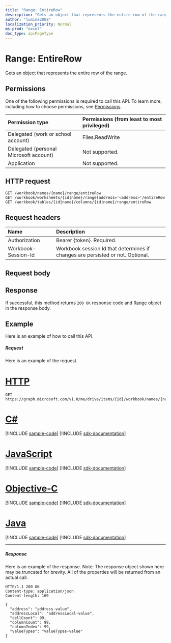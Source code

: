 ```yaml
---
title: "Range: EntireRow"
description: "Gets an object that represents the entire row of the range."
author: "lumine2008"
localization_priority: Normal
ms.prod: "excel"
doc_type: apiPageType
---
```


# Range: EntireRow

Gets an object that represents the entire row of the range.
## Permissions
One of the following permissions is required to call this API. To learn more, including how to choose permissions, see [Permissions](/graph/permissions-reference).

|Permission type      | Permissions (from least to most privileged)              |
|:--------------------|:---------------------------------------------------------|
|Delegated (work or school account) | Files.ReadWrite    |
|Delegated (personal Microsoft account) | Not supported.    |
|Application | Not supported. |

## HTTP request

<!-- { "blockType": "ignored" } -->
```http
GET /workbook/names/{name}/range/entireRow
GET /workbook/worksheets/{id|name}/range(address='<address>'/entireRow
GET /workbook/tables/{id|name}/columns/{id|name}/range/entireRow

```
## Request headers
| Name       | Description|
|:---------------|:----------|
| Authorization  | Bearer {token}. Required. |
| Workbook-Session-Id  | Workbook session Id that determines if changes are persisted or not. Optional.|

## Request body

## Response

If successful, this method returns `200 OK` response code and [Range](../resources/range.md) object in the response body.

## Example
Here is an example of how to call this API.
##### Request
Here is an example of the request.

# [HTTP](#tab/http)
<!--{
  "blockType": "request",
  "isComposable": true,
  "name": "range_entirerow"
}-->
```http
GET https://graph.microsoft.com/v1.0/me/drive/items/{id}/workbook/names/{name}/range/entireRow
```
# [C#](#tab/csharp)
[!INCLUDE [sample-code](../includes/snippets/csharp/range-entirerow-csharp-snippets.md)]
[!INCLUDE [sdk-documentation](../includes/snippets/snippets-sdk-documentation-link.md)]

# [JavaScript](#tab/javascript)
[!INCLUDE [sample-code](../includes/snippets/javascript/range-entirerow-javascript-snippets.md)]
[!INCLUDE [sdk-documentation](../includes/snippets/snippets-sdk-documentation-link.md)]

# [Objective-C](#tab/objc)
[!INCLUDE [sample-code](../includes/snippets/objc/range-entirerow-objc-snippets.md)]
[!INCLUDE [sdk-documentation](../includes/snippets/snippets-sdk-documentation-link.md)]

# [Java](#tab/java)
[!INCLUDE [sample-code](../includes/snippets/java/range-entirerow-java-snippets.md)]
[!INCLUDE [sdk-documentation](../includes/snippets/snippets-sdk-documentation-link.md)]

---


##### Response
Here is an example of the response. Note: The response object shown here may be truncated for brevity. All of the properties will be returned from an actual call.
<!-- {
  "blockType": "response",
  "truncated": true,
  "@odata.type": "microsoft.graph.workbookRange"
} -->
```http
HTTP/1.1 200 OK
Content-type: application/json
Content-length: 169

{
  "address": "address-value",
  "addressLocal": "addressLocal-value",
  "cellCount": 99,
  "columnCount": 99,
  "columnIndex": 99,
  "valueTypes": "valueTypes-value"
}
```

<!-- uuid: 8fcb5dbc-d5aa-4681-8e31-b001d5168d79
2015-10-25 14:57:30 UTC -->
<!-- {
  "type": "#page.annotation",
  "description": "Range: EntireRow",
  "keywords": "",
  "section": "documentation",
  "tocPath": "",
  "suppressions": [
  ]
}-->
